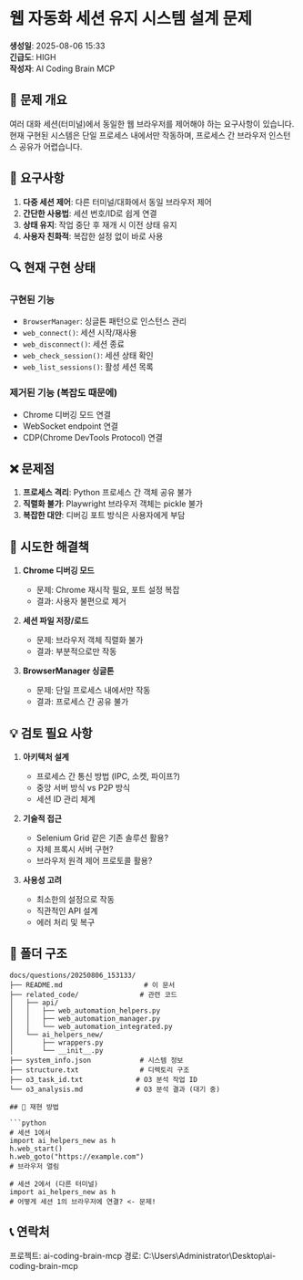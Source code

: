 # 웹 자동화 세션 유지 시스템 설계 문제

**생성일**: 2025-08-06 15:33  
**긴급도**: HIGH  
**작성자**: AI Coding Brain MCP

## 📌 문제 개요

여러 대화 세션(터미널)에서 동일한 웹 브라우저를 제어해야 하는 요구사항이 있습니다.
현재 구현된 시스템은 단일 프로세스 내에서만 작동하며, 프로세스 간 브라우저 인스턴스 공유가 어렵습니다.

## 🎯 요구사항

1. **다중 세션 제어**: 다른 터미널/대화에서 동일 브라우저 제어
2. **간단한 사용법**: 세션 번호/ID로 쉽게 연결
3. **상태 유지**: 작업 중단 후 재개 시 이전 상태 유지
4. **사용자 친화적**: 복잡한 설정 없이 바로 사용

## 🔍 현재 구현 상태

### 구현된 기능
- `BrowserManager`: 싱글톤 패턴으로 인스턴스 관리
- `web_connect()`: 세션 시작/재사용
- `web_disconnect()`: 세션 종료
- `web_check_session()`: 세션 상태 확인
- `web_list_sessions()`: 활성 세션 목록

### 제거된 기능 (복잡도 때문에)
- Chrome 디버깅 모드 연결
- WebSocket endpoint 연결
- CDP(Chrome DevTools Protocol) 연결

## ❌ 문제점

1. **프로세스 격리**: Python 프로세스 간 객체 공유 불가
2. **직렬화 불가**: Playwright 브라우저 객체는 pickle 불가
3. **복잡한 대안**: 디버깅 포트 방식은 사용자에게 부담

## 🚀 시도한 해결책

1. **Chrome 디버깅 모드**
   - 문제: Chrome 재시작 필요, 포트 설정 복잡
   - 결과: 사용자 불편으로 제거

2. **세션 파일 저장/로드**
   - 문제: 브라우저 객체 직렬화 불가
   - 결과: 부분적으로만 작동

3. **BrowserManager 싱글톤**
   - 문제: 단일 프로세스 내에서만 작동
   - 결과: 프로세스 간 공유 불가

## 💡 검토 필요 사항

1. **아키텍처 설계**
   - 프로세스 간 통신 방법 (IPC, 소켓, 파이프?)
   - 중앙 서버 방식 vs P2P 방식
   - 세션 ID 관리 체계

2. **기술적 접근**
   - Selenium Grid 같은 기존 솔루션 활용?
   - 자체 프록시 서버 구현?
   - 브라우저 원격 제어 프로토콜 활용?

3. **사용성 고려**
   - 최소한의 설정으로 작동
   - 직관적인 API 설계
   - 에러 처리 및 복구

## 📁 폴더 구조

```
docs/questions/20250806_153133/
├── README.md                    # 이 문서
├── related_code/               # 관련 코드
│   ├── api/
│   │   ├── web_automation_helpers.py
│   │   ├── web_automation_manager.py
│   │   └── web_automation_integrated.py
│   └── ai_helpers_new/
│       ├── wrappers.py
│       └── __init__.py
├── system_info.json            # 시스템 정보
├── structure.txt               # 디렉토리 구조
├── o3_task_id.txt             # O3 분석 작업 ID
└── o3_analysis.md             # O3 분석 결과 (대기 중)

## 🔧 재현 방법

```python
# 세션 1에서
import ai_helpers_new as h
h.web_start()
h.web_goto("https://example.com")
# 브라우저 열림

# 세션 2에서 (다른 터미널)
import ai_helpers_new as h
# 어떻게 세션 1의 브라우저에 연결? <- 문제!
```

## 📞 연락처

프로젝트: ai-coding-brain-mcp
경로: C:\Users\Administrator\Desktop\ai-coding-brain-mcp

